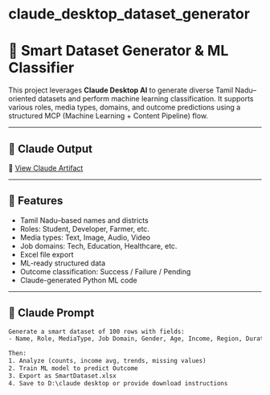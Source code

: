 # claude_desktop_dataset_generator


# 🧠 Smart Dataset Generator & ML Classifier

This project leverages **Claude Desktop AI** to generate diverse Tamil Nadu–oriented datasets and perform machine learning classification. It supports various roles, media types, domains, and outcome predictions using a structured MCP (Machine Learning + Content Pipeline) flow.

---

## 🔗 Claude Output

📎 [View Claude Artifact](https://claude.ai/public/artifacts/0289f87f-d9f4-4f06-9d5a-8b704e9ba01c)

---

## 🚀 Features

- Tamil Nadu–based names and districts
- Roles: Student, Developer, Farmer, etc.
- Media types: Text, Image, Audio, Video
- Job domains: Tech, Education, Healthcare, etc.
- Excel file export
- ML-ready structured data
- Outcome classification: Success / Failure / Pending
- Claude-generated Python ML code

---

## 🧾 Claude Prompt

```txt
Generate a smart dataset of 100 rows with fields:
- Name, Role, MediaType, Job Domain, Gender, Age, Income, Region, Duration, Status, Date, Outcome

Then:
1. Analyze (counts, income avg, trends, missing values)
2. Train ML model to predict Outcome
3. Export as SmartDataset.xlsx
4. Save to D:\claude desktop or provide download instructions
